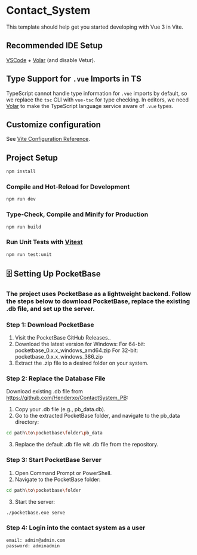 # Contact_System

This template should help get you started developing with Vue 3 in Vite.

## Recommended IDE Setup

[VSCode](https://code.visualstudio.com/) + [Volar](https://marketplace.visualstudio.com/items?itemName=Vue.volar) (and disable Vetur).

## Type Support for `.vue` Imports in TS

TypeScript cannot handle type information for `.vue` imports by default, so we replace the `tsc` CLI with `vue-tsc` for type checking. In editors, we need [Volar](https://marketplace.visualstudio.com/items?itemName=Vue.volar) to make the TypeScript language service aware of `.vue` types.

## Customize configuration

See [Vite Configuration Reference](https://vitejs.dev/config/).

## Project Setup

```sh
npm install
```

### Compile and Hot-Reload for Development

```sh
npm run dev
```

### Type-Check, Compile and Minify for Production

```sh
npm run build
```

### Run Unit Tests with [Vitest](https://vitest.dev/)

```sh
npm run test:unit
```


## 🗄️ Setting Up PocketBase
### The project uses PocketBase as a lightweight backend. Follow the steps below to download PocketBase, replace the existing .db file, and set up the server.

###  Step 1: Download PocketBase
1. Visit the PocketBase GitHub Releases..
2. Download the latest version for Windows:
  For 64-bit: pocketbase_0.x.x_windows_amd64.zip
  For 32-bit: pocketbase_0.x.x_windows_386.zip
3. Extract the .zip file to a desired folder on your system.
### Step 2: Replace the Database File
Download existing .db file from https://github.com/Henderxo/ContactSystem_PB:

1. Copy your .db file (e.g., pb_data.db).
2. Go to the extracted PocketBase folder, and navigate to the pb_data directory:
```sh
cd path\to\pocketbase\folder\pb_data
```
3. Replace the default .db file wit .db file from the repository.

### Step 3: Start PocketBase Server

1. Open Command Prompt or PowerShell.
2. Navigate to the PocketBase folder:
```sh
cd path\to\pocketbase\folder
```
3. Start the server:
```sh
./pocketbase.exe serve
```
### Step 4: Login into the contact system as a user

```sh
email: admin@admin.com
password: adminadmin
```

